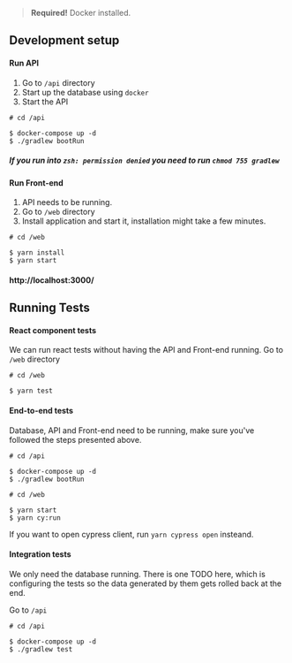 > **Required!** Docker installed.

## Development setup

#### Run API
1. Go to `/api` directory
2. Start up the database using `docker`
3. Start the API
```batch
# cd /api

$ docker-compose up -d
$ ./gradlew bootRun
```
##### If you run into `zsh: permission denied` you need to run `chmod 755 gradlew`

#### Run Front-end
1. API needs to be running.
2. Go to `/web` directory
3. Install application and start it, installation might take a few minutes.

```batch
# cd /web

$ yarn install
$ yarn start
```

#### http://localhost:3000/


## Running Tests

#### React component tests
We can run react tests without having the API and Front-end running.
Go to `/web` directory
```batch
# cd /web

$ yarn test
```

#### End-to-end tests
Database, API and Front-end need to be running, make sure you've followed the steps presented above.
```batch
# cd /api

$ docker-compose up -d
$ ./gradlew bootRun

# cd /web

$ yarn start
$ yarn cy:run
```
If you want to open cypress client, run `yarn cypress open` insteand.

#### Integration tests
We only need the database running. There is one TODO here, which is configuring the tests so the data generated by them gets rolled back at the end.

Go to `/api`
```batch
# cd /api

$ docker-compose up -d
$ ./gradlew test
```

